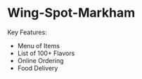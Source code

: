 # Wing-Spot-Markham

Key Features:
- Menu of Items
- List of 100+ Flavors
- Online Ordering
- Food Delivery

